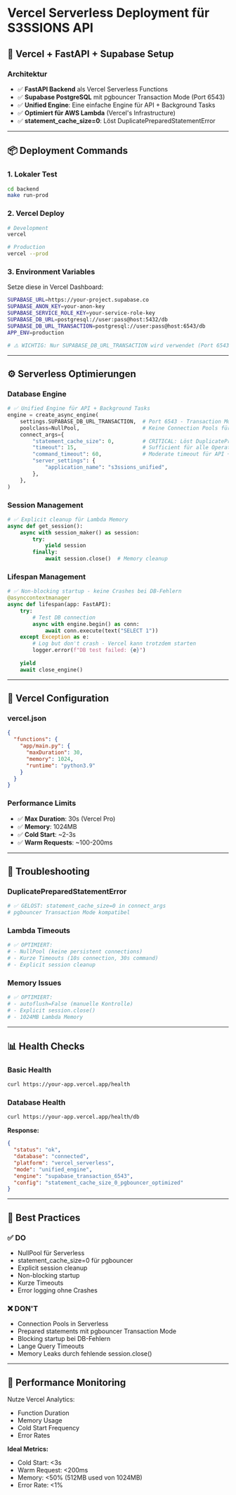 # Vercel Serverless Deployment für S3SSIONS API

## 🚀 **Vercel + FastAPI + Supabase Setup**

### **Architektur**
- ✅ **FastAPI Backend** als Vercel Serverless Functions
- ✅ **Supabase PostgreSQL** mit pgbouncer Transaction Mode (Port 6543)
- ✅ **Unified Engine**: Eine einfache Engine für API + Background Tasks
- ✅ **Optimiert für AWS Lambda** (Vercel's Infrastructure)
- ✅ **statement_cache_size=0**: Löst DuplicatePreparedStatementError

---

## 📦 **Deployment Commands**

### **1. Lokaler Test**
```bash
cd backend
make run-prod
```

### **2. Vercel Deploy**
```bash
# Development
vercel

# Production
vercel --prod
```

### **3. Environment Variables**
Setze diese in Vercel Dashboard:
```bash
SUPABASE_URL=https://your-project.supabase.co
SUPABASE_ANON_KEY=your-anon-key
SUPABASE_SERVICE_ROLE_KEY=your-service-role-key
SUPABASE_DB_URL=postgresql://user:pass@host:5432/db
SUPABASE_DB_URL_TRANSACTION=postgresql://user:pass@host:6543/db
APP_ENV=production

# ⚠️ WICHTIG: Nur SUPABASE_DB_URL_TRANSACTION wird verwendet (Port 6543)
```

---

## ⚙️ **Serverless Optimierungen**

### **Database Engine**
```python
# ✅ Unified Engine für API + Background Tasks
engine = create_async_engine(
    settings.SUPABASE_DB_URL_TRANSACTION,  # Port 6543 - Transaction Mode
    poolclass=NullPool,                    # Keine Connection Pools für Serverless
    connect_args={
        "statement_cache_size": 0,         # CRITICAL: Löst DuplicatePreparedStatementError
        "timeout": 15,                     # Sufficient für alle Operations
        "command_timeout": 60,             # Moderate timeout für API + Background
        "server_settings": {
            "application_name": "s3ssions_unified",
        },
    },
)
```

### **Session Management**
```python
# ✅ Explicit cleanup für Lambda Memory
async def get_session():
    async with session_maker() as session:
        try:
            yield session
        finally:
            await session.close()  # Memory cleanup
```

### **Lifespan Management**
```python
# ✅ Non-blocking startup - keine Crashes bei DB-Fehlern
@asynccontextmanager
async def lifespan(app: FastAPI):
    try:
        # Test DB connection
        async with engine.begin() as conn:
            await conn.execute(text("SELECT 1"))
    except Exception as e:
        # Log but don't crash - Vercel kann trotzdem starten
        logger.error(f"DB test failed: {e}")
    
    yield
    await close_engine()
```

---

## 🔧 **Vercel Configuration**

### **vercel.json**
```json
{
  "functions": {
    "app/main.py": {
      "maxDuration": 30,
      "memory": 1024,
      "runtime": "python3.9"
    }
  }
}
```

### **Performance Limits**
- ✅ **Max Duration**: 30s (Vercel Pro)
- ✅ **Memory**: 1024MB
- ✅ **Cold Start**: ~2-3s
- ✅ **Warm Requests**: ~100-200ms

---

## 🐛 **Troubleshooting**

### **DuplicatePreparedStatementError**
```bash
# ✅ GELÖST: statement_cache_size=0 in connect_args
# pgbouncer Transaction Mode kompatibel
```

### **Lambda Timeouts**
```bash
# ✅ OPTIMIERT: 
# - NullPool (keine persistent connections)
# - Kurze Timeouts (10s connection, 30s command)
# - Explicit session cleanup
```

### **Memory Issues**
```bash
# ✅ OPTIMIERT:
# - autoflush=False (manuelle Kontrolle)
# - Explicit session.close()
# - 1024MB Lambda Memory
```

---

## 📊 **Health Checks**

### **Basic Health**
```bash
curl https://your-app.vercel.app/health
```

### **Database Health**
```bash
curl https://your-app.vercel.app/health/db
```

**Response:**
```json
{
  "status": "ok",
  "database": "connected",
  "platform": "vercel_serverless",
  "mode": "unified_engine",
  "engine": "supabase_transaction_6543",
  "config": "statement_cache_size_0_pgbouncer_optimized"
}
```

---

## 🎯 **Best Practices**

### **✅ DO**
- NullPool für Serverless
- statement_cache_size=0 für pgbouncer
- Explicit session cleanup
- Non-blocking startup
- Kurze Timeouts
- Error logging ohne Crashes

### **❌ DON'T**
- Connection Pools in Serverless
- Prepared statements mit pgbouncer Transaction Mode
- Blocking startup bei DB-Fehlern
- Lange Query Timeouts
- Memory Leaks durch fehlende session.close()

---

## 🚀 **Performance Monitoring**

Nutze Vercel Analytics:
- Function Duration
- Memory Usage
- Cold Start Frequency
- Error Rates

**Ideal Metrics:**
- Cold Start: <3s
- Warm Request: <200ms
- Memory: <50% (512MB used von 1024MB)
- Error Rate: <1% 